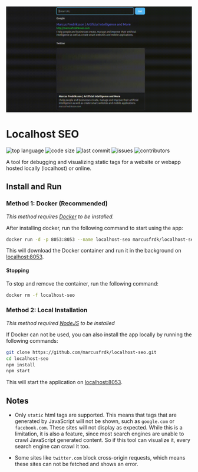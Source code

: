 ![Banner](./assets/localhost-seo.gif)

# Localhost SEO

![top language](https://img.shields.io/github/languages/top/marcusfrdk/localhost-seo)
![code size](https://img.shields.io/github/languages/code-size/marcusfrdk/localhost-seo)
![last commit](https://img.shields.io/github/last-commit/marcusfrdk/localhost-seo)
![issues](https://img.shields.io/github/issues/marcusfrdk/localhost-seo)
![contributors](https://img.shields.io/github/contributors/marcusfrdk/localhost-seo)

A tool for debugging and visualizing static tags for a website or webapp hosted locally (localhost) or online.

## Install and Run

### Method 1: Docker (Recommended)

_This method requires [Docker](https://docs.docker.com/get-docker/) to be installed._

After installing docker, run the following command to start using the app:

```bash
docker run -d -p 8053:8053 --name localhost-seo marcusfrdk/localhost-seo:0.0.9
```

This will download the Docker container and run it in the background on [localhost:8053](http://localhost:8053).

#### Stopping

To stop and remove the container, run the following command:

```bash
docker rm -f localhost-seo
```

### Method 2: Local Installation

_This method required [NodeJS](https://nodejs.org) to be installed_

If Docker can not be used, you can also install the app locally by running the following commands:

```bash
git clone https://github.com/marcusfrdk/localhost-seo.git
cd localhost-seo
npm install
npm start
```

This will start the application on [localhost:8053](http://localhost:8053).

## Notes

- Only `static` html tags are supported. This means that tags that are generated by JavaScript will not be shown, such as `google.com` or `facebook.com`. These sites will not display as expected. While this is a limitation, it is also a feature, since most search engines are unable to crawl JavaScript generated content. So if this tool can visualize it, every search engine can crawl it too.

- Some sites like `twitter.com` block cross-origin requests, which means these sites can not be fetched and shows an error.
